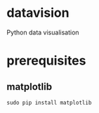 # datavision

Python data visualisation

# prerequisites

## matplotlib

    sudo pip install matplotlib
